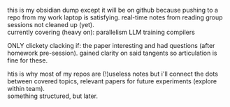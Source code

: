 this is my obsidian dump except it will be on github because pushing to a repo from my work laptop is satisfying. real-time notes from reading group sessions not cleaned up (yet).  
currently covering (heavy on):
parallelism
LLM training
compilers

ONLY clickety clacking if: the paper interesting and had questions (after homework pre-session). 
gained clarity on said tangents so articulation is fine for these.

htis is why most of my repos are (!)useless notes but i'll connect the dots between covered topics, relevant papers for future experiments (explore within team).  
something structured, but later. 
